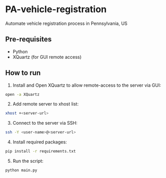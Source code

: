 # PA-vehicle-registration
Automate vehicle registration process in Pennsylvania, US

## Pre-requisites
- Python 
- XQuartz (for GUI remote access)

## How to run

1. Install and Open XQuartz to allow remote-access to the server via GUI:
```bash
open -a XQuartz
```

2. Add remote server to xhost list:
```bash
xhost +<server-url>
```

3. Connect to the server via SSH:
```bash
ssh -Y <user-name>@<server-url>
```

4. Install required packages:
```bash
pip install -r requirements.txt
```

5. Run the script:
```bash
python main.py
```